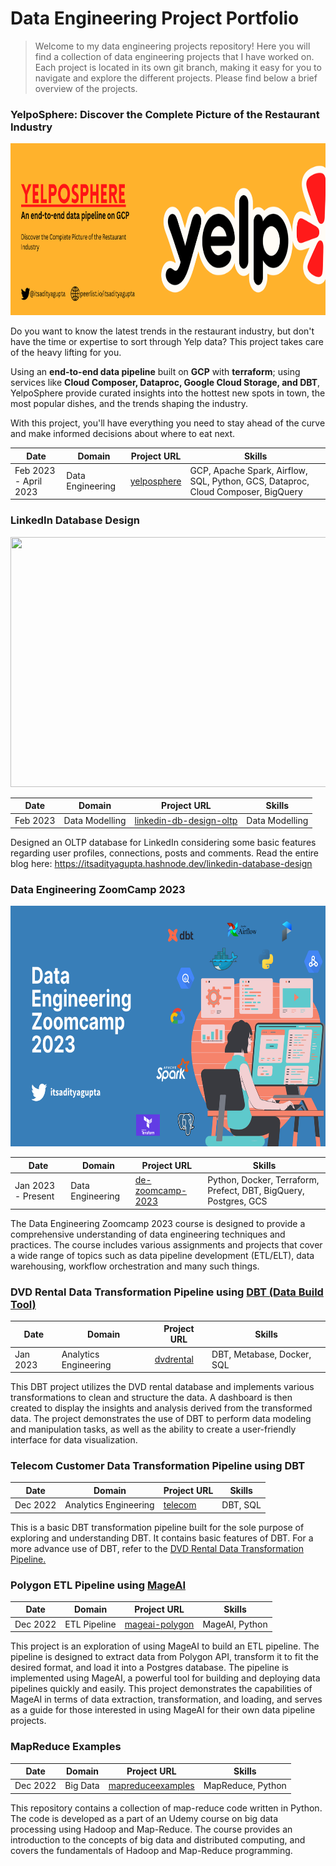 # Data Engineering Project Portfolio

> Welcome to my data engineering projects repository! Here you will find a collection of data engineering projects 
> that I have worked on. Each project is located in its own git branch, making it easy for you to navigate and 
> explore the different projects. Please find below a brief overview of the projects.

### YelpoSphere: Discover the Complete Picture of the Restaurant Industry

<img src="yelp-banner.png" width="800" height="275" />

Do you want to know the latest trends in the restaurant industry, but don't have the time or 
expertise to sort through Yelp data? This project takes care of the heavy lifting for you.

Using an **end-to-end data pipeline** built on **GCP** with **terraform**; using services like 
**Cloud Composer, Dataproc, Google Cloud Storage, and DBT**, YelpoSphere provide curated 
insights into the hottest new spots in town, the most popular dishes, and the trends shaping 
the industry. 

With this project, you'll have everything you need to stay ahead of the curve and make informed decisions about where to 
eat next.

| **Date**           	| **Domain**       	| **Project URL**                                                         	| **Skills**                                                                       	|
|--------------------	|------------------	|-------------------------------------------------------------------------	|----------------------------------------------------------------------------------	|
| Feb 2023 - April 2023 	| Data Engineering 	| [yelposphere](https://github.com/Aditya-Gupta1/yelp-gcp-infrastructure) 	| GCP, Apache Spark, Airflow, SQL, Python, GCS, Dataproc, Cloud Composer, BigQuery 	|

### LinkedIn Database Design

<img src="linkedin-dd.png" width="800" height="400" />

| **Date** 	| **Domain**     	| **Project URL**                                                                                                         	| **Skills**     	|
|----------	|----------------	|--------------------------------------------------------------------------------------------------------------------	|----------------	|
| Feb 2023 	| Data Modelling 	| [linkedin-db-design-oltp](https://github.com/Aditya-Gupta1/data-engineering-projects/tree/linkedin-db-design-oltp) 	| Data Modelling 	|

Designed an OLTP database for LinkedIn considering some basic features regarding user profiles, connections, posts and comments. Read the entire blog here: https://itsadityagupta.hashnode.dev/linkedin-database-design

### Data Engineering ZoomCamp 2023

<img src="dezoomcamp2023.png" width="800" height="385" />

| **Date** 	                | **Domain** 	       | **Project URL**      	| **Skills**    |
|---------------------------|--------------------|-----------------	| ----------------- |
| Jan 2023 - Present      	 | Data Engineering 	 |  [de-zoomcamp-2023](https://github.com/Aditya-Gupta1/data-engineering-projects/tree/de-zoomcamp-2023)	| Python, Docker, Terraform, Prefect, DBT, BigQuery, Postgres, GCS |

The Data Engineering Zoomcamp 2023 course is designed to provide a comprehensive understanding of data engineering techniques and practices. The course includes various 
assignments and projects that cover a wide range of topics such as data pipeline development (ETL/ELT), data warehousing, workflow orchestration and many such things.

### DVD Rental Data Transformation Pipeline using [DBT (Data Build Tool)](https://www.getdbt.com/)

| **Date**           	 | **Domain**            	| **Project URL**                                                                             	| **Skills** 	                        |
|----------------|-----------------------	|----------------------------------------------------------------------------------------	|-------------------------------------|
| Jan 2023 	     | Analytics Engineering 	| [dvdrental](https://github.com/Aditya-Gupta1/data-engineering-projects/tree/dvdrental) 	| DBT, Metabase, Docker, SQL        	 |

This DBT project utilizes the DVD rental database and implements various transformations to clean and structure the data. A dashboard is then created to display the insights 
and analysis derived from the transformed data. The project demonstrates the use of DBT to perform data modeling and manipulation tasks, as well as the ability to create a 
user-friendly interface for data visualization.

### Telecom Customer Data Transformation Pipeline using DBT

| **Date** 	| **Domain**            	| **Project URL**                                                                         	| **Skills** 	|
|----------	|-----------------------	|------------------------------------------------------------------------------------	|------------	|
| Dec 2022 	| Analytics Engineering 	| [telecom](https://github.com/Aditya-Gupta1/data-engineering-projects/tree/telecom) 	| DBT, SQL   	|

This is a basic DBT transformation pipeline built for the sole purpose of exploring and understanding DBT. It contains basic features of DBT.
For a more advance use of DBT, refer to the [DVD Rental Data Transformation Pipeline.](#dvd-rental-data-transformation-pipeline-using-dbt-data-build-toolhttpswwwgetdbtcom)

### Polygon ETL Pipeline using [MageAI](https://www.mage.ai/)

| **Date** 	| **Domain**   	| **Project URL**                                                                                       	| **Skills**     	|
|----------	|--------------	|--------------------------------------------------------------------------------------------------	|----------------	|
| Dec 2022 	| ETL Pipeline 	| [mageai-polygon](https://github.com/Aditya-Gupta1/data-engineering-projects/tree/mageai-polygon) 	| MageAI, Python 	|

This project is an exploration of using MageAI to build an ETL pipeline. The pipeline is designed to extract data from Polygon API, transform it to fit 
the desired format, and load it into a Postgres database. The pipeline is implemented using MageAI, a powerful tool for building and deploying data pipelines 
quickly and easily. This project demonstrates the capabilities of MageAI in terms of data extraction, transformation, and loading, and serves as a guide for 
those interested in using MageAI for their own data pipeline projects.

### MapReduce Examples

| **Date** 	| **Domain** 	| **Project URL**                                                                                             	 | **Skills**        	|
|----------	|------------	|---------------------------------------------------------------------------------------------------------------|-------------------	|
| Dec 2022 	| Big Data   	| [mapreduceexamples](https://github.com/Aditya-Gupta1/data-engineering-projects/tree/mapreduceexamples) 	      | MapReduce, Python 	|

This repository contains a collection of map-reduce code written in Python. The code is developed as a part of an Udemy course on big data processing using Hadoop and 
Map-Reduce. The course provides an introduction to the concepts of big data and distributed computing, and covers the fundamentals of Hadoop and Map-Reduce programming.
